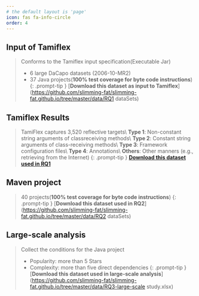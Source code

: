 ```yaml
---
# the default layout is 'page'
icon: fas fa-info-circle
order: 4
---
```

## Input of Tamiflex
> Conforms to the Tamiflex input specification(Executable Jar)
> * 6 large DaCapo datasets (2006-10-MR2)
> * 37 Java projects(**100% test coverage for byte code instructions**)
{: .prompt-tip }
[**Download this dataset as input to Tamiflex**](https://github.com/slimming-fat/slimming-fat.github.io/tree/master/data/RQ1 dataSets)
## Tamiflex Results
> TamiFlex captures 3,520 reflective targets\\
> **Type 1**: Non-constant string arguments of classreceiving methods\\
> **Type 2**: Constant string arguments of class-receiving methods\\
> **Type 3**: Framework configuration files\\
> **Type 4**: Annotations\\
> **Others**: Other manners (e.g., retrieving from the Internet)
{: .prompt-tip }
[**Download this dataset used in RQ1**](https://github.com/slimming-fat/slimming-fat.github.io/tree/master/data/RQ1-tamiflex.xlsx)
## Maven project
> 40 projects(**100% test coverage for byte code instructions**)
{: .prompt-tip }
[**Download this dataset used in RQ2**](https://github.com/slimming-fat/slimming-fat.github.io/tree/master/data/RQ2 dataSets)
## Large-scale analysis
> Collect the conditions for the Java project
> * Popularity: more than 5 Stars
> * Complexity: more than five direct dependencies
{: .prompt-tip }
[**Download this dataset used in large-scale analysis**](https://github.com/slimming-fat/slimming-fat.github.io/tree/master/data/RQ3-large-scale study.xlsx)
